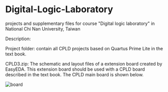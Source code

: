 # Digital-Logic-Laboratory
projects and supplementary files for course "Digital logic laboratory" in National Chi Nan University, Taiwan 

Description:

Project folder: contain all CPLD projects based on Quartus Prime Lite in the text book.


CPLD3.zip: The schematic and layout files of a extension board created by EasyEDA. This extension board should be used with a CPLD board described in the text book. The CPLD main board is shown below.


![board](https://github.com/user-attachments/assets/534f3e7c-37bf-4376-bead-1ce2c504368c)
